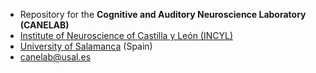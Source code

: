 - Repository for the **Cognitive and Auditory Neuroscience Laboratory (CANELAB)**
- [Institute of Neuroscience of Castilla y León (INCYL)](https://institutoneurociencias.org/)
- [University of Salamanca](http://usal.es) (Spain)
- canelab@usal.es

<!---
Canelab-USAL/Canelab-USAL is a ✨ special ✨ repository because its `README.md` (this file) appears on your GitHub profile.
You can click the Preview link to take a look at your changes.
--->

